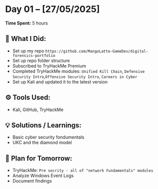 # Day 01 – [27/05/2025]

**Time Spent:** 5 hours

## 🧠 What I Did:
- Set up my repo `https://github.com/MangoLatte-GameDev/digital-forensics-portfolio`
- Set up repo folder structure
- Subscribed to TryHackMe Premium
- Completed TryHackMe modules: `Unified Kill Chain`, `Defensive Security Intro`,`Offensive Security Intro`, `Careers in Cyber`
- Set up Kali and updated it to the latest version

## ⚙️ Tools Used:
- Kali, GitHub, TryHackMe

## 💡 Solutions / Learnings:
- Basic cyber security fondumentals
- UKC and the diamond model

## 📌 Plan for Tomorrow:
- TryHackMe: `Pre secrity - all of "network Fundamentals" modules`
- Analyze Windows Event Logs
- Document findings
